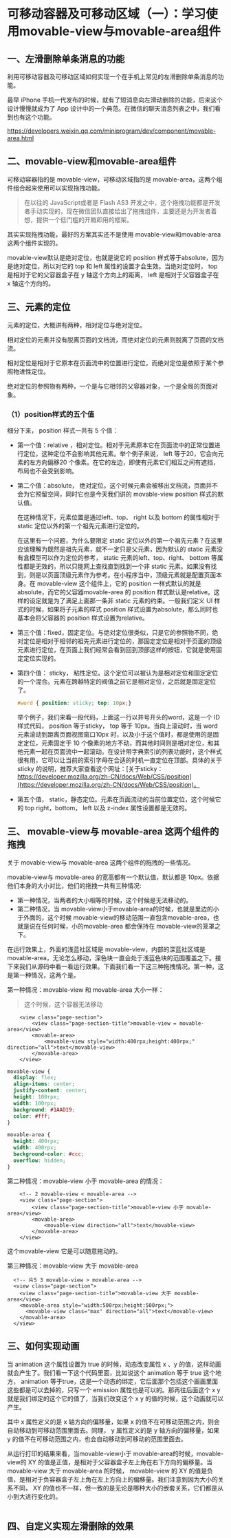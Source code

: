 # 可移动容器及可移动区域（一）：学习使用movable-view与movable-area组件

## 一、左滑删除单条消息的功能

利用可移动容器及可移动区域如何实现一个在手机上常见的左滑删除单条消息的功能。

最早 iPhone 手机一代发布的时候，就有了短消息向左滑动删除的功能，后来这个设计慢慢就成为了 App 设计中的一个典范。在微信的聊天消息列表之中，我们看到也有这个功能。

https://developers.weixin.qq.com/miniprogram/dev/component/movable-area.html

## 二、movable-view和movable-area组件

可移动容器指的是 movable-view，可移动区域指的是 movable-area，这两个组件组合起来使用可以实现拖拽功能。

> 在以往的 JavaScript或者是 Flash AS3 开发之中，这个拖拽功能都是开发者手动实现的，现在微信团队直接给出了拖拽组件，主要还是为开发者着想，提供一个低门槛的开箱即用的框架。

其实实现拖拽功能，最好的方案其实还不是使用 movable-view和movable-area 这两个组件实现的。

 movable-view默认是绝对定位，也就是说它的 position 样式等于absolute，因为是绝对定位，所以对它的 top 和 left 属性的设置才会生效。当绝对定位时， top 是相对于它的父容器盒子在 y 轴这个方向上的距离， left 是相对于父容器盒子在 x 轴这个方向的。

## 三、元素的定位

元素的定位，大概讲有两种，相对定位与绝对定位。

相对定位的元素并没有脱离页面的文档流，而绝对定位的元素则脱离了页面的文档流。

相对定位是相对于它原本在页面流中的位置进行定位，而绝对定位是依照于某个参照物进性定位。

绝对定位的参照物有两种，一个是与它相邻的父容器对象，一个是全局的页面对象。

### （1）position样式的五个值

细分下来， position 样式一共有 5 个值：

- 第一个值：relative ，相对定位。相对于元素原本它在页面流中的正常位置进行定位，这种定位不会影响其他元素。举个例子来说， left 等于20，它会向元素的左方向偏移20 个像素。在它的左边，即使有元素它们相互之间有遮挡，布局也不会受到影响。

- 第二个值：absolute， 绝对定位。这个时候元素会被移出文档流，页面并不会为它预留空间，同时它也是今天我们讲的 movable-view position 样式的默认值。

  在这种情况下，元素位置是通过left、top、 right 以及 bottom 的属性相对于 static 定位以外的第一个祖先元素进行定位的。

  在这里有一个问题，为什么要限定 static 定位以外的第一个祖先元素？在这里应该理解为既然是祖先元素，就不一定只是父元素，因为默认的 static 元素没有盒模型可以作为定位的参考， static 元素的left、top、right、 bottom 等属性都是无效的，所以只能网上查找直到找到一个非 static 元素。如果没有找到，则是以页面顶级元素作为参考。在小程序当中，顶级元素就是配置页面本身。在 movable-view 这个组件上，它的 position 一样式默认的就是absolute，而它的父容器movable-area 的 position 样式默认是relative。这样的设定就是为了满足上面那一条非 static 元素的约束。一般我们定义 UI 样式的时候，如果将子元素的样式 position 样式设置为absolute，那么同时也基本会将父容器的 position 样式设置为relative。

- 第三个值：fixed，固定定位。与绝对定位很类似，只是它的参照物不同，绝对定位是相对于相邻的祖先元素进行定位的，那固定定位是相对于页面的顶级元素进行定位，在页面上我们经常会看到回到顶部这样的按钮，它就是使用固定定位实现的。

- 第四个值： sticky， 粘性定位。这个定位可以被认为是相对定位和固定定位的一个混合。元素在跨越特定的阀值之前它是相对定位，之后就是固定定位了。

  ```css
  #word { position: sticky; top: 10px;}
  ```

  举个例子，我们来看一段代码，上面这一行以井号开头的word，这是一个 ID 样式代码， position 等于sticky， top 等于 10px。当向上滚动时，当 word 元素滚动到距离页面视图窗口10px 时，以及小于这个值时，都是使用的是固定定位，元素固定于 10 个像素的地方不动，而其他时间则是相对定位，和其他元素一起在页面流中一起滚动。在设计带字典索引的列表功能时，这个样式很有用，它可以让当前的索引字母在合适的时机一直定位在顶部。具体的关于 sticky 的说明，推荐大家查看这个网址：[关于sticky：https://developer.mozilla.org/zh-CN/docs/Web/CSS/position](https://developer.mozilla.org/zh-CN/docs/Web/CSS/position)。

- 第五个值， static，静态定位。元素在页面流动的当前位置定位，这个时候它的 top right，bottom， left 以及 z-index 属性设置都是无效的。

## 三、 movable-view与 movable-area 这两个组件的拖拽

关于 movable-view与 movable-area 这两个组件的拖拽的一些情况。

movable-view与 movable-area 的宽高都有一个默认值，默认都是 10px。依据他们本身的大小对比，他们的拖拽一共有三种情况:

- 第一种情况，当两者的大小相等的时候，这个时候是无法移动的。
- 第二种情况，当  movable-view小于movable-area的时候，也就是里边的小于外面的，这个时候 movable-view的移动范围一直包含movable-area，也就是说在任何时候，小的movable-area 都会保持在 movable-view的笼罩之下。

在运行效果上，外面的浅蓝社区域是 movable-view，内部的深蓝社区域是movable-area，无论怎么移动，深色块一直会处于浅蓝色块的范围覆盖之下。接下来我们从源码中看一看运行效果。下面我们看一下这三种拖拽情况。第一种，这是第一种情况，这两个是。

第一种情况：movable-view 和 movable-area 大小一样：

> 这个时候，这个容器无法移动

```
    <view class="page-section">
        <view class="page-section-title">movable-view = movable-area</view>
        <movable-area>
            <movable-view style="width:400rpx;height:400rpx;" direction="all">text</movable-view>
        </movable-area>
    </view>
```

```css
movable-view {
  display: flex;
  align-items: center;
  justify-content: center;
  height: 100rpx;
  width: 100rpx;
  background: #1AAD19;
  color: #fff;
}

movable-area {
  height: 400rpx;
  width: 400rpx;
  background-color: #ccc;
  overflow: hidden;
}
```

第二种情况：movable-view 小于 movable-area 的情况：

```
    <!-- 2 movable-view < movable-area -->
    <view class="page-section">
        <view class="page-section-title">movable-view 小于 movable-area</view>
        <movable-area>
            <movable-view direction="all">text</movable-view>
        </movable-area>
    </view>
```

这个movable-view 它是可以随意拖动的。

第三种情况：movable-view 大于 movable-area

```
  <!-- 片5 3 movable-view > movable-area -->
  <view class="page-section">
    <view class="page-section-title">movable-view 大于 movable-area</view>
    <movable-area style="width:500rpx;height:500rpx;">
      <movable-view class="max" direction="all">text</movable-view>
    </movable-area>
  </view>
```

## 三、如何实现动画

当 animation 这个属性设置为 true 的时候，动态改变属性 x 、y 的值，这样动画就会产生了。我们看一下这个代码里面，比如说这个 animation 等于 true 这个地方， animation 等于true，这是一个动态的绑定，它后面那个包括这个画画里面这些都是可以去掉的，只写一个 emission 属性也是可以的。那再往后面这个 x y 就是我们绑定的这个它的值了，当我们改变这个 x y 的值的时候，这个动画就可以产生。

其中 x 属性定义的是 x 轴方向的偏移量，如果 x 的值不在可移动范围之内，则会自动移动到可移动范围里面去。同理， y 属性定义的是 y 轴方向的偏移量，如果 y 的值不在可移动范围之内，也会自动移动到可移动的范围里面去。

从运行打印的结果来看，当movable-view小于 movable-area的时候，movable-view的 XY 的值是正值，是相对于父容器盒子左上角在右下方向的偏移量。当 movable-view 大于 movable-area 的时候， movable-view 的 XY 的值是负值，是相对于负容器盒子左上角在左上方向上的偏移量。我们注意到因为大小的关系不同， XY 的值也不一样，但一致的是无论是哪种大小的嵌套关系，它们都是从小到大进行变化的。

```
```

## 四、自定义实现左滑删除的效果
